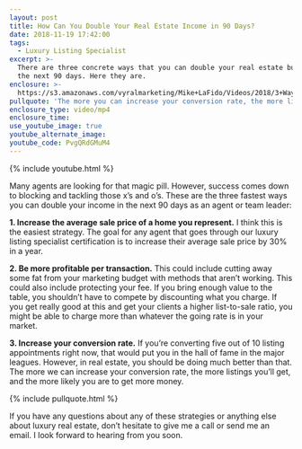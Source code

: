 ```yaml
---
layout: post
title: How Can You Double Your Real Estate Income in 90 Days?
date: 2018-11-19 17:42:00
tags:
  - Luxury Listing Specialist
excerpt: >-
  There are three concrete ways that you can double your real estate business in
  the next 90 days. Here they are.
enclosure: >-
  https://s3.amazonaws.com/vyralmarketing/Mike+LaFido/Videos/2018/3+Ways+To+Double+Your+Income+Within+90+Days+%257C+Luxury+Listing+Specialist.mp4
pullquote: 'The more you can increase your conversion rate, the more listings you’ll get.'
enclosure_type: video/mp4
enclosure_time:
use_youtube_image: true
youtube_alternate_image:
youtube_code: PvgQRdGMuM4
---
```


{% include youtube.html %}

Many agents are looking for that magic pill. However, success comes down to blocking and tackling those x’s and o’s. These are the three fastest ways you can double your income in the next 90 days as an agent or team leader:

**1. Increase the average sale price of a home you represent.** I think this is the easiest strategy. The goal for any agent that goes through our luxury listing specialist certification is to increase their average sale price by 30% in a year.

**2. Be more profitable per transaction.** This could include cutting away some fat from your marketing budget with methods that aren’t working. This could also include protecting your fee. If you bring enough value to the table, you shouldn’t have to compete by discounting what you charge. If you get really good at this and get your clients a higher list-to-sale ratio, you might be able to charge more than whatever the going rate is in your market.

**3. Increase your conversion rate.** If you’re converting five out of 10 listing appointments right now, that would put you in the hall of fame in the major leagues. However, in real estate, you should be doing much better than that. The more we can increase your conversion rate, the more listings you’ll get, and the more likely you are to get more money.

{% include pullquote.html %}

If you have any questions about any of these strategies or anything else about luxury real estate, don’t hesitate to give me a call or send me an email. I look forward to hearing from you soon.